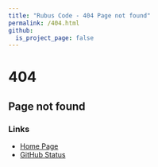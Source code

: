 ```yaml
---
title: "Rubus Code - 404 Page not found"
permalink: /404.html
github:
  is_project_page: false
---
```

# 404
## Page not found

### Links
* [Home Page](/)
* [GitHub Status](https://githubstatus.com/)
